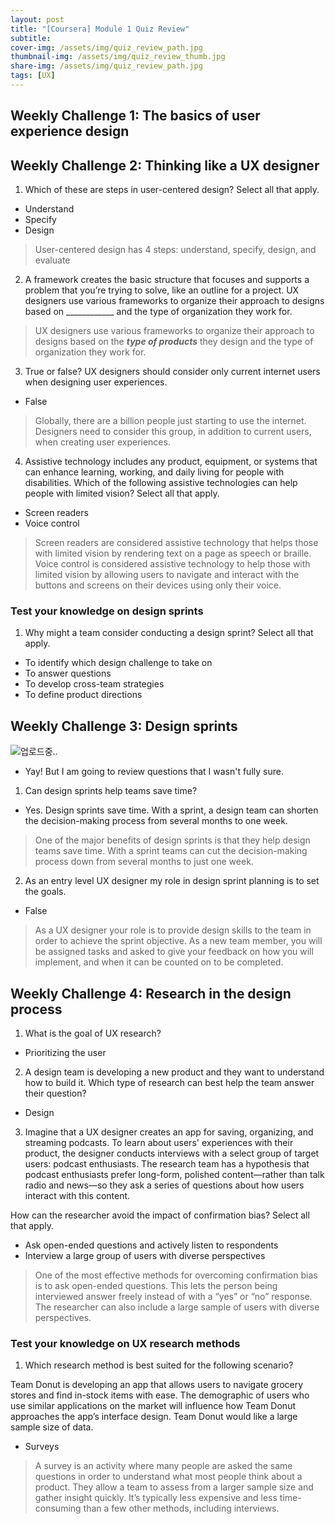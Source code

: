 ```yaml
---
layout: post
title: "[Coursera] Module 1 Quiz Review"
subtitle: 
cover-img: /assets/img/quiz_review_path.jpg
thumbnail-img: /assets/img/quiz_review_thumb.jpg
share-img: /assets/img/quiz_review_path.jpg
tags: [UX]
---
```

## Weekly Challenge 1: The basics of user experience design


## Weekly Challenge 2: Thinking like a UX designer

1. Which of these are steps in user-centered design? Select all that apply.
- Understand
- Specify
- Design

> User-centered design has 4 steps: understand, specify, design, and evaluate

2. A framework creates the basic structure that focuses and supports a problem that you’re trying to solve, like an outline for a project. UX designers use various frameworks to organize their approach to designs based on ____________ and the type of organization they work for.

> UX designers use various frameworks to organize their approach to designs based on the ***type of products*** they design and the type of organization they work for.

3. True or false? UX designers should consider only current internet users when designing user experiences.
- False

> Globally, there are a billion people just starting to use the internet. Designers need to consider this group, in addition to current users, when creating user experiences.

4. Assistive technology includes any product, equipment, or systems that can enhance learning, working, and daily living for people with disabilities. Which of the following assistive technologies can help people with limited vision? Select all that apply.
- Screen readers
- Voice control

> Screen readers are considered assistive technology that helps those with limited vision by rendering text on a page as speech or braille.
> Voice control is considered assistive technology to help those with limited vision by allowing users to navigate and interact with the buttons and screens on their devices using only their voice.

### Test your knowledge on design sprints

1. Why might a team consider conducting a design sprint? Select all that apply.

- To identify which design challenge to take on
- To answer questions
- To develop cross-team strategies
- To define product directions

## Weekly Challenge 3: Design sprints
![업로드중..](blob:https://velog.io/bb5bb516-6e1c-4745-b3f1-4d3e02694231)
- Yay! But I am going to review questions that I wasn't fully sure.

1. Can design sprints help teams save time?
- Yes. Design sprints save time. With a sprint, a design team can shorten the decision-making process from several months to one week.

> One of the major benefits of design sprints is that they help design teams save time. With a sprint teams can cut the decision-making process down from several months to just one week.

2. As an entry level UX designer my role in design sprint planning is to set the goals.
- False

> As a UX designer your role is to provide design skills to the team in order to achieve the sprint objective. As a new team member, you will be assigned tasks and asked to give your feedback on how you will implement, and when it can be counted on to be completed.

## Weekly Challenge 4: Research in the design process

1. What is the goal of UX research?
- Prioritizing the user

2. A design team is developing a new product and they want to understand how to build it. Which type of research can best help the team answer their question?
- Design

3. Imagine that a UX designer creates an app for saving, organizing, and streaming podcasts. To learn about users' experiences with their product, the designer conducts interviews with a select group of target users: podcast enthusiasts. The research team has a hypothesis that podcast enthusiasts prefer long-form, polished content—rather than talk radio and news—so they ask a series of questions about how users interact with this content. 

How can the researcher avoid the impact of confirmation bias? Select all that apply.

- Ask open-ended questions and actively listen to respondents
- Interview a large group of users with diverse perspectives

> One of the most effective methods for overcoming confirmation bias is to ask open-ended questions. This lets the person being interviewed answer freely instead of with a “yes” or “no” response. The researcher can also include a large sample of users with diverse perspectives.

### Test your knowledge on UX research methods

1. Which research method is best suited for the following scenario?

Team Donut is developing an app that allows users to navigate grocery stores and find in-stock items with ease. The demographic of users who use similar applications on the market will influence how Team Donut approaches the app’s interface design. Team Donut would like a large sample size of data. 
- Surveys

> A survey is an activity where many people are asked the same questions in order to understand what most people think about a product. They allow a team to assess from a larger sample size and gather insight quickly. It’s typically less expensive and less time-consuming than a few other methods, including interviews.
